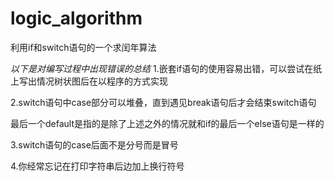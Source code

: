 #  logic_algorithm

利用if和switch语句的一个求闰年算法   

*以下是对编写过程中出现错误的总结*
1.嵌套if语句的使用容易出错，可以尝试在纸上写出情况树状图后在以程序的方式实现

2.switch语句中case部分可以堆叠，直到遇见break语句后才会结束switch语句

 最后一个default是指的是除了上述之外的情况就和if的最后一个else语句是一样的

3.switch语句的case后面不是分号而是冒号

4.你经常忘记在打印字符串后边加上换行符号
